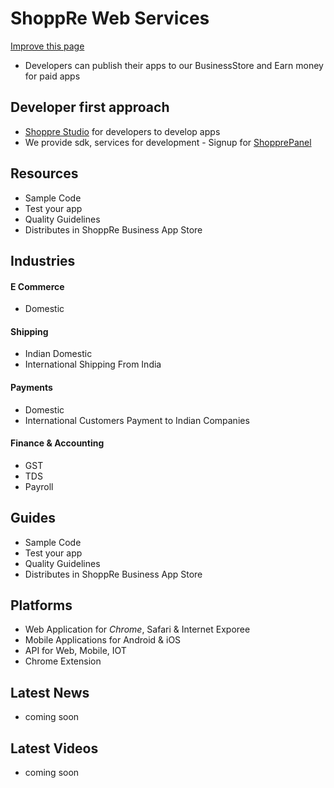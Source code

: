 # ShoppRe Web Services

[Improve this page](https://github.com/shoppre/expeditions/edit/master/docs/initiatives/shoppre-web-services.md)


- Developers can publish their apps to our BusinessStore and Earn money for paid apps


## Developer first approach

- [Shoppre Studio](https://login.shoppre.com/signup?client_id=studio) for developers to develop apps
- We provide sdk, services for development - Signup for [ShopprePanel](https://login.shoppre.com/signup?client_id=cpanel)

## Resources

- Sample Code
- Test your app
- Quality Guidelines
- Distributes in ShoppRe Business App Store

## Industries

#### E Commerce
- Domestic 

#### Shipping
- Indian Domestic
- International Shipping From India

#### Payments
- Domestic
- International Customers Payment to Indian Companies

#### Finance & Accounting
- GST
- TDS
- Payroll

## Guides

- Sample Code
- Test your app
- Quality Guidelines
- Distributes in ShoppRe Business App Store

## Platforms

- Web Application for *Chrome*, Safari & Internet Exporee
- Mobile Applications for Android & iOS
- API for Web, Mobile, IOT
- Chrome Extension

## Latest News

- coming soon

## Latest Videos

- coming soon


